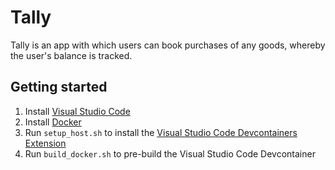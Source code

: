 # Tally

Tally is an app with which users can book purchases of any goods, whereby the user's balance is tracked.

## Getting started

1. Install [Visual Studio Code](https://code.visualstudio.com/download)
2. Install [Docker](https://docs.docker.com/get-docker)
3. Run ``setup_host.sh`` to install the [Visual Studio Code Devcontainers Extension](https://code.visualstudio.com/docs/devcontainers/containers)
4. Run ``build_docker.sh`` to pre-build the Visual Studio Code Devcontainer